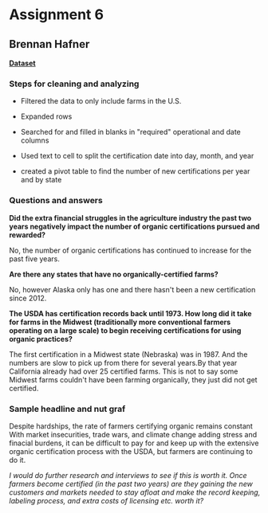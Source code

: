 # Assignment 6

## Brennan Hafner

**[Dataset](https://organic.ams.usda.gov/Integrity/)**
### Steps for cleaning and analyzing

* Filtered the data to only include farms in the U.S. 

* Expanded rows

* Searched for and filled in blanks in "required" operational and date columns

* Used text to cell to split the certification date into day, month, and year

* created a pivot table to find the number of new certifications per year and by state

### Questions and answers

**Did the extra financial struggles in the agriculture industry the past two years negatively impact the number of organic certifications pursued and rewarded?**

No, the number of organic certifications has continued to increase for the past five years.

**Are there any states that have no organically-certified farms?**

No, however Alaska only has one and there hasn't been a new certification since 2012.

**The USDA has certification records back until 1973. How long did it take for farms in the Midwest (traditionally more conventional farmers operating on a large scale) to begin receiving certifications for using organic practices?**

The first certification in a Midwest state (Nebraska) was in 1987. And the numbers are slow to pick up from there for several years.By that year California already had over 25 certified farms. This is not to say some Midwest farms couldn't have been farming organically, they just did not get certified.

### Sample headline and nut graf

Despite hardships, the rate of farmers certifying organic remains constant
With market insecurities, trade wars, and climate change adding stress and finacial burdens, it can be difficult to pay for and keep up with the extensive organic certification process with the USDA, but farmers are continuing to do it. 

*I would do further research and interviews to see if this is worth it. Once farmers become certified (in the past two years) are they gaining the new customers and markets needed to stay afloat and make the record keeping, labeling process, and extra costs of licensing etc. worth it?*
